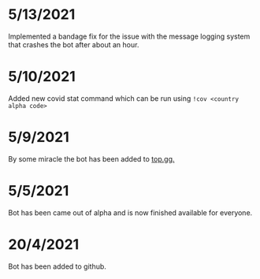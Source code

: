 # 5/13/2021
Implemented a bandage fix for the issue with the message logging system that crashes the bot after about an hour.

# 5/10/2021
Added new covid stat command which can be run using `!cov <country alpha code>`

# 5/9/2021
By some miracle the bot has been added to [top.gg.](https://top.gg)

# 5/5/2021
Bot has been came out of alpha and is now finished available for everyone.

# 20/4/2021
Bot has been added to github.
